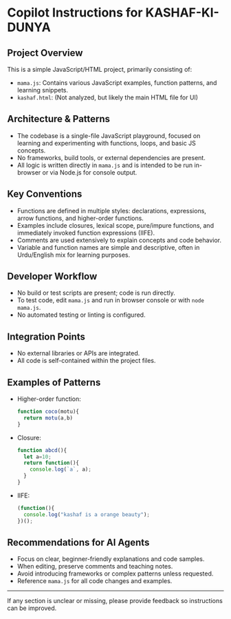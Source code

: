 # Copilot Instructions for KASHAF-KI-DUNYA

## Project Overview
This is a simple JavaScript/HTML project, primarily consisting of:
- `mama.js`: Contains various JavaScript examples, function patterns, and learning snippets.
- `kashaf.html`: (Not analyzed, but likely the main HTML file for UI)

## Architecture & Patterns
- The codebase is a single-file JavaScript playground, focused on learning and experimenting with functions, loops, and basic JS concepts.
- No frameworks, build tools, or external dependencies are present.
- All logic is written directly in `mama.js` and is intended to be run in-browser or via Node.js for console output.

## Key Conventions
- Functions are defined in multiple styles: declarations, expressions, arrow functions, and higher-order functions.
- Examples include closures, lexical scope, pure/impure functions, and immediately invoked function expressions (IIFE).
- Comments are used extensively to explain concepts and code behavior.
- Variable and function names are simple and descriptive, often in Urdu/English mix for learning purposes.

## Developer Workflow
- No build or test scripts are present; code is run directly.
- To test code, edit `mama.js` and run in browser console or with `node mama.js`.
- No automated testing or linting is configured.

## Integration Points
- No external libraries or APIs are integrated.
- All code is self-contained within the project files.

## Examples of Patterns
- Higher-order function:
  ```js
  function coco(motu){
    return motu(a,b)
  }
  ```
- Closure:
  ```js
  function abcd(){
    let a=10;
    return function(){
      console.log(`a`, a);
    }
  }
  ```
- IIFE:
  ```js
  (function(){
    console.log("kashaf is a orange beauty");
  })();
  ```

## Recommendations for AI Agents
- Focus on clear, beginner-friendly explanations and code samples.
- When editing, preserve comments and teaching notes.
- Avoid introducing frameworks or complex patterns unless requested.
- Reference `mama.js` for all code changes and examples.

---
If any section is unclear or missing, please provide feedback so instructions can be improved.
